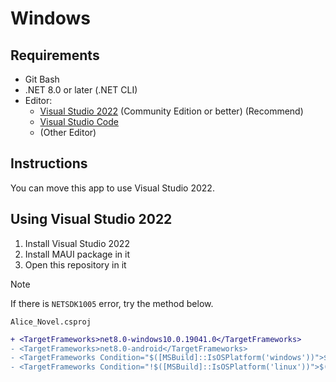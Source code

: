 # Windows

## Requirements
- Git Bash
- .NET 8.0 or later (.NET CLI)
- Editor: 
  - [Visual Studio 2022](https://visualstudio.microsoft.com) (Community Edition or better) (Recommend)
  - [Visual Studio Code](https://code.visualstudio.com)
  - (Other Editor)

## Instructions
You can move this app to use Visual Studio 2022.

## Using Visual Studio 2022
1. Install Visual Studio 2022
1. Install MAUI package in it
1. Open this repository in it

> [!note]
> If there is `NETSDK1005` error, try the method below.
> 
> `Alice_Novel.csproj`
> ```diff xml
> + <TargetFrameworks>net8.0-windows10.0.19041.0</TargetFrameworks>
> - <TargetFrameworks>net8.0-android</TargetFrameworks>
> - <TargetFrameworks Condition="$([MSBuild]::IsOSPlatform('windows'))">$(TargetFrameworks);net8.0-windows10.0.19041.0</TargetFrameworks>
> - <TargetFrameworks Condition="!$([MSBuild]::IsOSPlatform('linux'))">$(TargetFrameworks);net8.0-android;net8.0-ios;net8.0-maccatalyst</TargetFrameworks>
> ```
